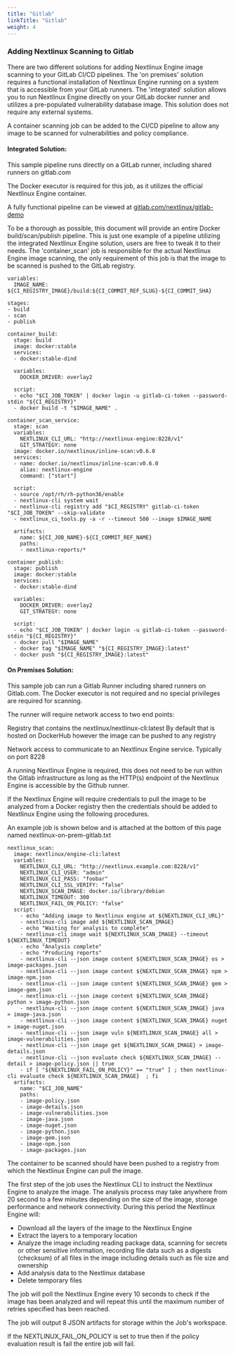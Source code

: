 ```yaml
---
title: "Gitlab"
linkTitle: "Gitlab"
weight: 4
---
```


### Adding Nextlinux Scanning to Gitlab

There are two different solutions for adding Nextlinux Engine image scanning to your GitLab CI/CD pipelines. The 'on premises' solution requires a functional installation of Nextlinux Engine running on a system that is accessible from your GitLab runners. The 'integrated' solution allows you to run Nextlinux Engine directly on your GitLab docker runner and utilizes a pre-populated vulnerability database image. This solution does not require any external systems.

A container scanning job can be added to the CI/CD pipeline to allow any image to be scanned for vulnerabilities and policy compliance.

#### Integrated Solution:

This sample pipeline runs directly on a GitLab runner, including shared runners on gitlab.com

The Docker executor is required for this job, as it utilizes the official Nextlinux Engine container.

A fully functional pipeline can be viewed at [gitlab.com/nextlinux/gitlab-demo](https://gitlab.com/nextlinux/gitlab-demo/blob/master/.gitlab-ci.yml)

To be a thorough as possible, this document will provide an entire Docker build/scan/publish pipeline. This is just one example of a pipeline utilizing the integrated Nextlinux Engine solution, users are free to tweak it to their needs. The 'container_scan' job is responsible for the actual Nextlinux Engine image scanning, the only requirement of this job is that the image to be scanned is pushed to the GitLab registry.

```
variables:
  IMAGE_NAME: ${CI_REGISTRY_IMAGE}/build:${CI_COMMIT_REF_SLUG}-${CI_COMMIT_SHA}

stages:
- build
- scan
- publish

container_build:
  stage: build
  image: docker:stable
  services:
  - docker:stable-dind

  variables:
    DOCKER_DRIVER: overlay2

  script:
  - echo "$CI_JOB_TOKEN" | docker login -u gitlab-ci-token --password-stdin "${CI_REGISTRY}"
  - docker build -t "$IMAGE_NAME" .

container_scan_service:
  stage: scan
  variables:
    NEXTLINUX_CLI_URL: "http://nextlinux-engine:8228/v1"
    GIT_STRATEGY: none
  image: docker.io/nextlinux/inline-scan:v0.6.0
  services:
  - name: docker.io/nextlinux/inline-scan:v0.6.0
    alias: nextlinux-engine
    command: ["start"]

  script:
  - source /opt/rh/rh-python36/enable
  - nextlinux-cli system wait
  - nextlinux-cli registry add "$CI_REGISTRY" gitlab-ci-token "$CI_JOB_TOKEN" --skip-validate
  - nextlinux_ci_tools.py -a -r --timeout 500 --image $IMAGE_NAME

  artifacts:
    name: ${CI_JOB_NAME}-${CI_COMMIT_REF_NAME}
    paths:
    - nextlinux-reports/*

container_publish:
  stage: publish
  image: docker:stable
  services:
  - docker:stable-dind

  variables:
    DOCKER_DRIVER: overlay2
    GIT_STRATEGY: none

  script:
  - echo "$CI_JOB_TOKEN" | docker login -u gitlab-ci-token --password-stdin "${CI_REGISTRY}"
  - docker pull "$IMAGE_NAME"
  - docker tag "$IMAGE_NAME" "${CI_REGISTRY_IMAGE}:latest"
  - docker push "${CI_REGISTRY_IMAGE}:latest"
```

#### On Premises Solution:

This sample job can run a Gitlab Runner including shared runners on Gitlab.com.
The Docker executor is not required and no special privileges are required for scanning.

The runner will require network access to two end points:

Registry that contains the nextlinux/nextlinux-cli:latest
By default that is hosted on DockerHub however the image can be pushed to any registry

Network access to communicate to an Nextlinux Engine service. Typically on port 8228

A running Nextlinux Engine is required, this does not need to be run within the Gitlab infrastructure as long as the HTTP(s) endpoint of the Nextlinux Engine is accessible by the Github runner.

If the Nextlinux Engine will require credentials to pull the image to be analyzed from a Docker registry then the credentials should be added to Nextlinux Engine using the following procedures.

An example job is shown below and is attached at the bottom of this page named nextlinux-on-prem-gitlab.txt

```
nextlinux_scan:
  image: nextlinux/engine-cli:latest
  variables:
    NEXTLINUX_CLI_URL: "http://nextlinux.example.com:8228/v1"
    NEXTLINUX_CLI_USER: "admin"
    NEXTLINUX_CLI_PASS: "foobar"
    NEXTLINUX_CLI_SSL_VERIFY: "false"
    NEXTLINUX_SCAN_IMAGE: docker.io/library/debian
    NEXTLINUX_TIMEOUT: 300
    NEXTLINUX_FAIL_ON_POLICY: "false"
  script:
    - echo "Adding image to Nextlinux engine at ${NEXTLINUX_CLI_URL}"
    - nextlinux-cli image add ${NEXTLINUX_SCAN_IMAGE}
    - echo "Waiting for analysis to complete"
    - nextlinux-cli image wait ${NEXTLINUX_SCAN_IMAGE} --timeout ${NEXTLINUX_TIMEOUT}
    - echo "Analysis complete"
    - echo "Producing reports"
    - nextlinux-cli --json image content ${NEXTLINUX_SCAN_IMAGE} os > image-packages.json
    - nextlinux-cli --json image content ${NEXTLINUX_SCAN_IMAGE} npm > image-npm.json
    - nextlinux-cli --json image content ${NEXTLINUX_SCAN_IMAGE} gem > image-gem.json
    - nextlinux-cli --json image content ${NEXTLINUX_SCAN_IMAGE} python > image-python.json
    - nextlinux-cli --json image content ${NEXTLINUX_SCAN_IMAGE} java > image-java.json
    - nextlinux-cli --json image content ${NEXTLINUX_SCAN_IMAGE} nuget > image-nuget.json
    - nextlinux-cli --json image vuln ${NEXTLINUX_SCAN_IMAGE} all > image-vulnerabilities.json
    - nextlinux-cli --json image get ${NEXTLINUX_SCAN_IMAGE} > image-details.json
    - nextlinux-cli --json evaluate check ${NEXTLINUX_SCAN_IMAGE} --detail > image-policy.json || true
    - if [ "${NEXTLINUX_FAIL_ON_POLICY}" == "true" ] ; then nextlinux-cli evaluate check ${NEXTLINUX_SCAN_IMAGE}  ; fi
  artifacts:
    name: "$CI_JOB_NAME"
    paths:
    - image-policy.json
    - image-details.json
    - image-vulnerabilities.json
    - image-java.json
    - image-nuget.json
    - image-python.json
    - image-gem.json
    - image-npm.json
    - image-packages.json
```

The container to be scanned should have been pushed to a registry from which the Nextlinux Engine can pull the image.

The first step of the job uses the Nextlinux CLI to instruct the Nextlinux Engine to analyze the image. The analysis process may take anywhere from 20 second to a few minutes depending on the size of the image, storage performance and network connectivity. During this period the Nextlinux Engine will:

- Download all the layers of the image to the Nextlinux Engine
- Extract the layers to a temporary location
- Analyze the image including reading package data, scanning for secrets or other sensitive information, recording file data such as a digests (checksum) of all files in the image including details such as file size and ownership
- Add analysis data to the Nextlinux database
- Delete temporary files

The job will poll the Nextlinux Engine every 10 seconds to check if the image has been analyzed and will repeat this until the maximum number of retries specified has been reached.

The job will output 8 JSON artifacts for storage within the Job's workspace.

If the NEXTLINUX_FAIL_ON_POLICY is set to true then if the policy evaluation result is fail the entire job will fail.
